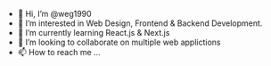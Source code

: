 - 👋 Hi, I’m @weg1990
- 👀 I’m interested in Web Design, Frontend & Backend Development. 
- 🌱 I’m currently learning React.js & Next.js
- 💞️ I’m looking to collaborate on multiple web applictions
- 📫 How to reach me ...


<!---
weg1990/weg1990 is a ✨ special ✨ repository because its `README.md` (this file) appears on your GitHub profile.
You can click the Preview link to take a look at your changes.
--->
